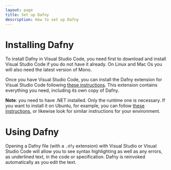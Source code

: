 ```yaml
---
layout: page
title: Set up Dafny
description: How to set up Dafny
---
```


# Installing Dafny

To install Dafny in Visual Studio Code, you need first to download and install Visual Studio Code if you do not have it already. On Linux and Mac Os you will also need the latest version of Mono.

Once you have Visual Studio Code, you can install the Dafny extension for Visual
Studio Code following [these
instructions](https://marketplace.visualstudio.com/items?itemName=dafny-lang.ide-vscode). This
extension contains everything you need, including its own copy of Dafny.

**Note**: you need to have .NET installed. Only the runtime one is necessary. If you want to install it on Ubuntu, for example, you can follow [these instructions](https://docs.microsoft.com/en-us/dotnet/core/install/linux-ubuntu), or likewise look for similar instructions for your environment.

# Using Dafny

Opening a Dafny file (with a `.dfy` extension) with Visual Studio or Visual Studio Code will allow you to see syntax highlighting as well as any errors, as underlined text, in the code or specification. Dafny is reinvoked automatically as you edit the text.
